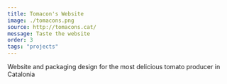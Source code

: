 ```yaml
---
title: Tomacon's Website
image: ./tomacons.png
source: http://tomacons.cat/
message: Taste the website
order: 3
tags: "projects"
---
```


Website and packaging design for the most delicious tomato producer in Catalonia

